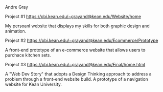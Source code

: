 Andre Gray

Project #1
https://obi.kean.edu/~grayand@kean.edu/Website/home

My persoanl website that displays my skills for both graphic design and animation.


Project #2
https://obi.kean.edu/~grayand@kean.edu/Ecommerce/Prototype

A front-end prototype of an e-commerce website that allows users to purchace kitchen sets.


Project #3
https://obi.kean.edu/~grayand@kean.edu/Final/home.html

A "Web Dev Story" that adopts a Design Thinking approach to address a problem through a front-end website build. A prototype of a navigation website for Kean University.
